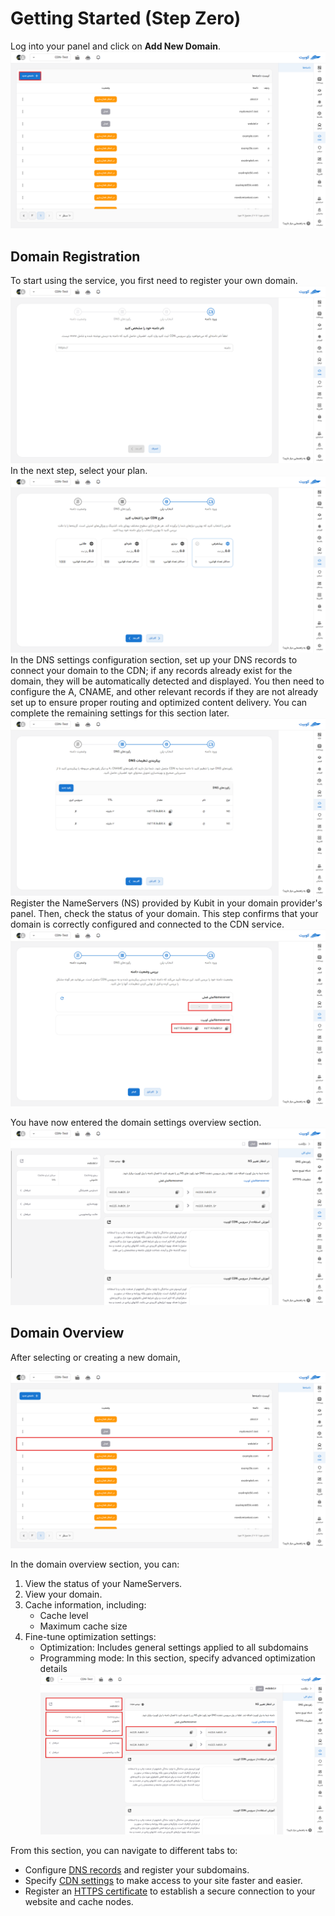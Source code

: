 # Getting Started (Step Zero)

Log into your panel and click on **Add New Domain**.
![DNSCDN: domain](img/domains.png)

## Domain Registration

To start using the service, you first need to register your own domain.
![DNSCDN: registration domain](img/registration-domain.png)
In the next step, select your plan.
![DNSCDN: registration plans](img/registration-plans.png)
In the DNS settings configuration section, set up your DNS records to connect your domain to the CDN; if any records already exist for the domain, they will be automatically detected and displayed. You then need to configure the A, CNAME, and other relevant records if they are not already set up to ensure proper routing and optimized content delivery. You can complete the remaining settings for this section later.
![DNSCDN: registration dns](img/registration-dns.png)
Register the NameServers (NS) provided by Kubit in your domain provider's panel. Then, check the status of your domain. This step confirms that your domain is correctly configured and connected to the CDN service.
![DNSCDN: registration ns](img/registration-ns.png)

You have now entered the domain settings overview section.
![DNSCDN: overview](img/overview1.png)

## Domain Overview

After selecting or creating a new domain,

![DNSCDN: registration domains choose](img/registration-domains-choose.png)

In the domain overview section, you can:

1. View the status of your NameServers.
2. View your domain.
3. Cache information, including:
   - Cache level
   - Maximum cache size
4. Fine-tune optimization settings:
   - Optimization: Includes general settings applied to all subdomains
   - Programming mode: In this section, specify advanced optimization details
     ![DNSCDN: overview](img/overview.png)

From this section, you can navigate to different tabs to:

- Configure [DNS records](dns) and register your subdomains.
- Specify [CDN settings](cdndns/cdn/index.md) to make access to your site faster and easier.
- Register an [HTTPS certificate](https) to establish a secure connection to your website and cache nodes.
